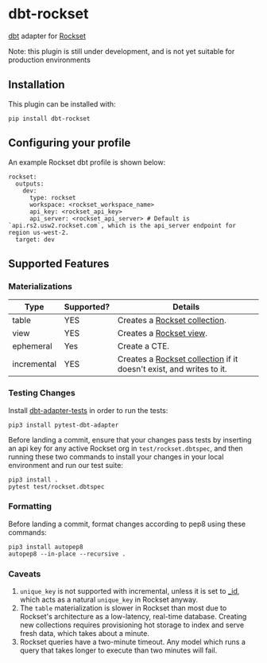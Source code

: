 # dbt-rockset
[dbt](https://www.getdbt.com/) adapter for [Rockset](https://rockset.com/)

Note: this plugin is still under development, and is not yet suitable for production environments

## Installation
This plugin can be installed with:
```
pip install dbt-rockset
```

## Configuring your profile
An example Rockset dbt profile is shown below:

```
rockset:
  outputs:
    dev:
      type: rockset
      workspace: <rockset_workspace_name>
      api_key: <rockset_api_key>
      api_server: <rockset_api_server> # Default is `api.rs2.usw2.rockset.com`, which is the api_server endpoint for region us-west-2.
  target: dev
```

## Supported Features

### Materializations

Type | Supported? | Details
-----|------------|----------------
table | YES | Creates a [Rockset collection](https://docs.rockset.com/collections/).
view | YES | Creates a [Rockset view](https://rockset.com/docs/views/#gatsby-focus-wrapper).
ephemeral | Yes | Create a CTE.
incremental | YES | Creates a [Rockset collection](https://docs.rockset.com/collections/) if it doesn't exist, and writes to it.

### Testing Changes

Install [dbt-adapter-tests](https://github.com/dbt-labs/dbt-adapter-tests) in order to run the tests:
```
pip3 install pytest-dbt-adapter
```

Before landing a commit, ensure that your changes pass tests by inserting an api key for any active Rockset org in `test/rockset.dbtspec`, and then running these two commands to install your changes in your local environment and run our test suite:
```
pip3 install .
pytest test/rockset.dbtspec
```

### Formatting

Before landing a commit, format changes according to pep8 using these commands:
```
pip3 install autopep8
autopep8 --in-place --recursive .
```

### Caveats
1. `unique_key` is not supported with incremental, unless it is set to [_id](https://rockset.com/docs/special-fields/#the-_id-field), which acts as a natural `unique_key` in Rockset anyway.
2. The `table` materialization is slower in Rockset than most due to Rockset's architecture as a low-latency, real-time database. Creating new collections requires provisioning hot storage to index and serve fresh data, which takes about a minute.
3. Rockset queries have a two-minute timeout. Any model which runs a query that takes longer to execute than two minutes will fail.

